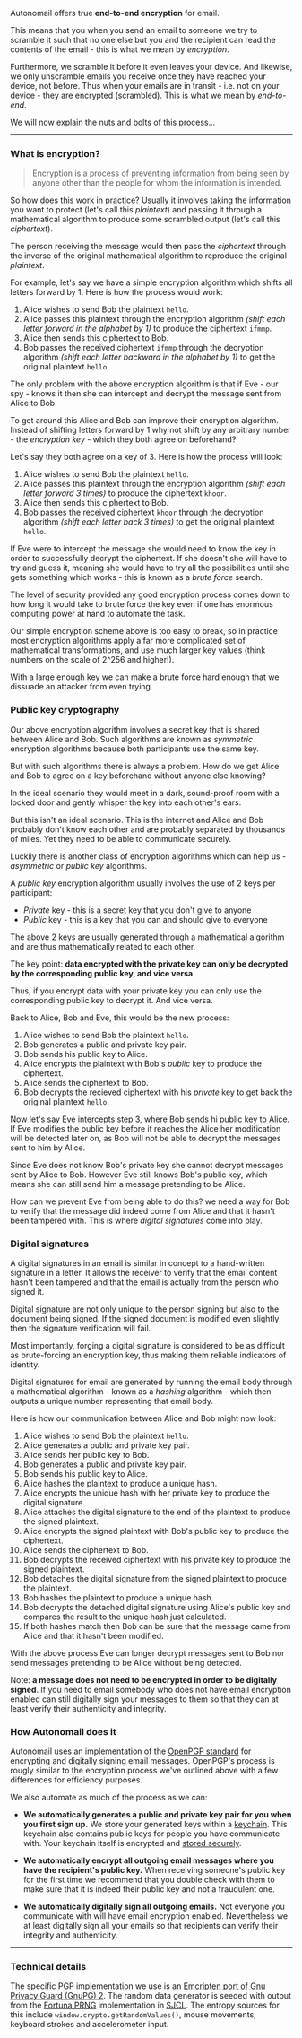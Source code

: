 Autonomail offers true **end-to-end encryption** for email.

This means that you when you send an email to someone we try to scramble it 
such that no one else but you and the recipient can read the contents of the 
email - this is what we mean by _encryption_.

Furthermore, we scramble it before it even leaves your device. And likewise, we 
only unscramble emails you receive once they have reached your device, not 
before. Thus when your emails are in transit - i.e. not on your device - they 
are encrypted (scrambled). This is what we mean by _end-to-end_.

We will now explain the nuts and bolts of this process...

---

### What is encryption?

> Encryption is a process of preventing information from being seen by anyone other than the people for whom the information is intended.

So how does this work in practice? Usually it involves taking the information you want to protect (let's call 
this _plaintext_) and passing it through a mathematical algorithm to produce some scrambled output (let's call this _ciphertext_).

The 
person receiving the message would then pass the _ciphertext_ through the inverse of the original mathematical algorithm to reproduce the 
original _plaintext_. 

For example, let's say we have a simple encryption algorithm which shifts all letters forward by 1. Here is how the process would work:

1. Alice wishes to send Bob the plaintext `hello`. 
1. Alice passes this plaintext through the encryption algorithm _(shift each letter forward in the alphabet by 1)_ to produce the ciphertext `ifmmp`. 
1. Alice then sends this ciphertext to Bob. 
1. Bob passes the received ciphertext `ifmmp` through the decryption algorithm _(shift each letter backward in the alphabet by 1)_ to get the original plaintext `hello`.

The only problem with the above encryption algorithm is that if Eve - our spy - knows it then she can intercept and decrypt the message sent from Alice to Bob.

To get around this Alice and Bob can improve their encryption algorithm. Instead of shifting letters forward by 1 why not shift by any 
arbitrary number - the _encryption key_ - which they both agree on beforehand? 

Let's say they both agree on a key of 3. Here is how the process will look:

1. Alice wishes to send Bob the plaintext `hello`. 
1. Alice passes this plaintext through the encryption algorithm _(shift each letter forward 3 times)_ to produce the ciphertext `khoor`. 
1. Alice then sends this ciphertext to Bob. 
1. Bob passes the received ciphertext `khoor` through the decryption algorithm _(shift each letter back 3 times)_ to get the original plaintext `hello`.

If Eve were to intercept the message she would need to know the key in order to successfully decrypt the ciphertext. If she doesn't she will have to try and guess it, meaning she would have to try all the possibilities until she gets something which works - this is known 
as a _brute force_ search. 

The level of security provided any good encryption process comes down to how long it would take to brute force the 
key even if one has enormous computing power at hand to automate the task. 

Our simple encryption scheme above is too easy to break, so in 
practice most encryption algorithms apply a far more complicated set of mathematical transformations, and use much larger key values 
(think numbers on the scale of 2^256 and higher!).

With a large enough key we can make a brute force hard enough that we dissuade an attacker from even trying.

### Public key cryptography

Our above encryption algorithm involves a secret key that is shared between Alice and Bob. Such algorithms are known as _symmetric_ encryption algorithms because both participants use the same key.

But with such algorithms there is always a problem. How do we get Alice and Bob to agree on a key beforehand without anyone else knowing?

In the ideal scenario they would meet in a dark, sound-proof room with a locked door and gently whisper the key into each other's ears.

But this isn't an ideal scenario. This is the internet and Alice and Bob probably don't know each other and are probably separated by thousands of miles. Yet they need to be able to communicate securely.

Luckily there is another class of encryption algorithms which can help us - _asymmetric_ or _public key_ algorithms.

A _public key_ encryption algorithm usually involves the use of 2 keys per participant:

* _Private_ key - this is a secret key that you don't give to anyone
* _Public_ key - this is a key that you can and should give to everyone

The above 2 keys are usually generated through a mathematical algorithm and are thus mathematically related to each other.

The key point: **data encrypted with the private key can only be decrypted by the corresponding public key, and vice versa**.

Thus, if you encrypt data with your private key you can only use the corresponding public key to decrypt it. And vice versa.

Back to Alice, Bob and Eve, this would be the new process:

1. Alice wishes to send Bob the plaintext `hello`. 
1. Bob generates a public and private key pair.
1. Bob sends his public key to Alice.
1. Alice encrypts the plaintext with Bob's _public_ key to produce the ciphertext.
1. Alice sends the ciphertext to Bob.
1. Bob decrypts the recieved ciphertext with his _private_ key to get back the original plaintext `hello`.

Now let's say Eve intercepts step 3, where Bob sends hi public key to Alice. If Eve modifies the public key before it reaches the Alice her 
modification will be detected later on, as Bob will not be able to decrypt the messages sent to him by Alice. 

Since Eve does not know Bob's private key she cannot decrypt messages sent by Alice to Bob. However Eve still knows Bob's public key, 
which means she can still send him a message pretending to be Alice.

How can we prevent Eve from being able to do this? we need a way for Bob to verify that the message did indeed come from Alice and that 
it hasn't been tampered with. This is where _digital signatures_ come into play.

### Digital signatures

A digital signatures in an email is similar in concept to a hand-written signature in a letter. It allows the receiver to verify that the email content hasn't been tampered and that the email is actually from the person who signed it. 

Digital signature are not only unique to the person signing but also to the document being signed. If the signed 
document is modified even slightly then the signature verification will fail. 

Most importantly, forging a digital signature is considered to be as difficult as brute-forcing an encryption key, thus making them reliable indicators of identity.

Digital signatures for email are generated by running the email body through a mathematical algorithm - known as a _hashing_ algorithm - which then outputs a unique number representing that email body.

Here is how our communication between Alice and Bob might now look:

1. Alice wishes to send Bob the plaintext `hello`. 
1. Alice generates a public and private key pair.
1. Alice sends her public key to Bob.
1. Bob generates a public and private key pair.
1. Bob sends his public key to Alice.
1. Alice hashes the plaintext to produce a unique hash.
1. Alice encrypts the unique hash with her private key to produce the digital signature.
1. Alice attaches the digital signature to the end of the plaintext to produce the signed plaintext.
1. Alice encrypts the signed plaintext with Bob's public key to produce the ciphertext.
1. Alice sends the ciphertext to Bob.
1. Bob decrypts the received ciphertext with his private key to produce the signed plaintext.
1. Bob detaches the digital signature from the signed plaintext to produce the plaintext.
1. Bob hashes the plaintext to produce a unique hash.
1. Bob decrypts the detached digital signature using Alice's public key and compares the result to the unique hash just calculated.
1. If both hashes match then Bob can be sure that the message came from Alice and that it hasn't been modified.

With the above process Eve can longer decrypt messages sent to Bob nor send messages pretending to be Alice without being detected.


Note: **a message does not need to be encrypted in order to be digitally signed**. If you need to email somebody 
who does not have email encryption enabled can still digitally sign your messages to them so that they can 
at least verify their authenticity and integrity. 

### How Autonomail does it

Autonomail uses an implementation of the [OpenPGP standard](http://tools.ietf.org/html/rfc4880) for encrypting and digitally signing email messages. OpenPGP's process is rougly similar to 
the encryption process we've outlined above with a few differences for efficiency purposes.

We also automate as much of the process as we can:

* **We automatically generates a public and private key pair for you when you first sign up.** We store your generated keys within a [keychain](/docs/client/keychain). This keychain also contains public keys for people you have communicate with. Your 
keychain itself is encrypted and [stored securely](/docs/server/private-data).

* **We automatically encrypt all outgoing email messages where you have the recipient's public key.** When receiving someone's public key for the first time we recommend that you double check with them to make 
sure that it is indeed their public key and not a fraudulent one. 

* **We automatically digitally sign all outgoing emails.** Not everyone you communicate with will have email encryption enabled. Nevertheless we at least digitally sign all your emails so that recipients can verify their integrity and authenticity.

---

### Technical details

The specific PGP implementation we use is an [Emcripten port of Gnu Privacy Guard (GnuPG) 2](). The 
random data generator is seeded with output from the [Fortuna PRNG](https://www.schneier.com/fortuna.html) implementation in [SJCL](http://bitwiseshiftleft.github.io/sjcl/). 
The entropy sources for this include 
`window.crypto.getRandomValues()`, mouse movements,  keyboard strokes and accelerometer input. 





